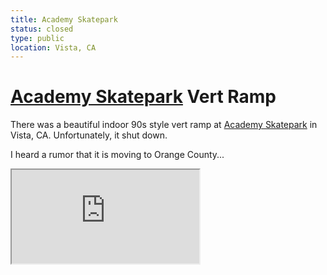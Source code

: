 ```yaml
---
title: Academy Skatepark
status: closed
type: public
location: Vista, CA
---
```


# [Academy Skatepark](http://www.academyskatepark.us) Vert Ramp

There was a beautiful indoor 90s style vert ramp
at [Academy Skatepark](http://www.academyskatepark.us) in Vista, CA. Unfortunately, it shut down.

I heard a rumor that it is moving to Orange County...

<iframe src="https://www.youtube.com/embed/PJ0L97yvJZw"/>
